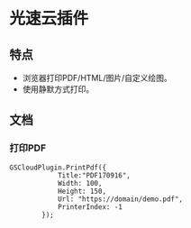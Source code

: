 # 光速云插件
## 特点
- 浏览器打印PDF/HTML/图片/自定义绘图。
- 使用静默方式打印。

## 文档
### 打印PDF
```
GSCloudPlugin.PrintPdf({
			Title:"PDF170916",
			Width: 100,
			Height: 150,
			Url: "https://domain/demo.pdf",
			PrinterIndex: -1
		});
```
